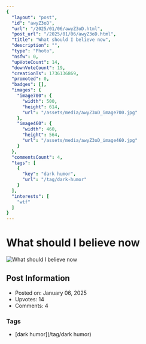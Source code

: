 ```yaml
---
{
  "layout": "post",
  "id": "awyZ3oD",
  "url": "/2025/01/06/awyZ3oD.html",
  "post_url": "/2025/01/06/awyZ3oD.html",
  "title": "What should I believe now",
  "description": "",
  "type": "Photo",
  "nsfw": 0,
  "upVoteCount": 14,
  "downVoteCount": 19,
  "creationTs": 1736136869,
  "promoted": 0,
  "badges": [],
  "images": {
    "image700": {
      "width": 500,
      "height": 614,
      "url": "/assets/media/awyZ3oD_image700.jpg"
    },
    "image460": {
      "width": 460,
      "height": 564,
      "url": "/assets/media/awyZ3oD_image460.jpg"
    }
  },
  "commentsCount": 4,
  "tags": [
    {
      "key": "dark humor",
      "url": "/tag/dark-humor"
    }
  ],
  "interests": [
    "wtf"
  ]
}
---
```


# What should I believe now

![What should I believe now](/assets/media/awyZ3oD_image700.jpg)

## Post Information

- Posted on: January 06, 2025
- Upvotes: 14
- Comments: 4

### Tags

- [dark humor](/tag/dark humor)
